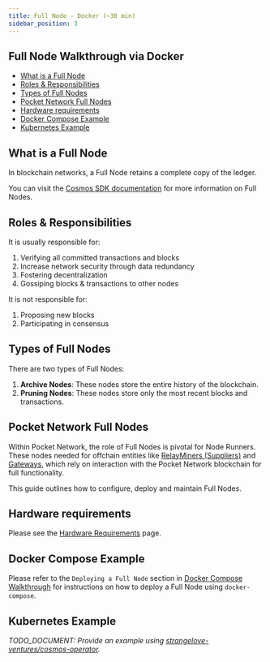 ```yaml
---
title: Full Node - Docker (~30 min)
sidebar_position: 3
---
```


## Full Node Walkthrough via Docker <!-- omit in toc -->

- [What is a Full Node](#what-is-a-full-node)
- [Roles \& Responsibilities](#roles--responsibilities)
- [Types of Full Nodes](#types-of-full-nodes)
- [Pocket Network Full Nodes](#pocket-network-full-nodes)
- [Hardware requirements](#hardware-requirements)
- [Docker Compose Example](#docker-compose-example)
- [Kubernetes Example](#kubernetes-example)

## What is a Full Node

In blockchain networks, a Full Node retains a complete copy of the ledger.

You can visit the [Cosmos SDK documentation](https://docs.cosmos.network/main/user/run-node/run-node)
for more information on Full Nodes.

## Roles & Responsibilities

It is usually responsible for:

1. Verifying all committed transactions and blocks
2. Increase network security through data redundancy
3. Fostering decentralization
4. Gossiping blocks & transactions to other nodes

It is not responsible for:

1. Proposing new blocks
2. Participating in consensus

## Types of Full Nodes

There are two types of Full Nodes:

1. **Archive Nodes**: These nodes store the entire history of the blockchain.
2. **Pruning Nodes**: These nodes store only the most recent blocks and transactions.

## Pocket Network Full Nodes

Within Pocket Network, the role of Full Nodes is pivotal for Node Runners. These
nodes needed for offchain entities like [RelayMiners (Suppliers)](./supplier_walkthrough.md) and
[Gateways](./gateway_walkthrough.md), which rely on interaction with the Pocket Network
blockchain for full functionality.

This guide outlines how to configure, deploy and maintain Full Nodes.

## Hardware requirements

Please see the [Hardware Requirements](../configs/hardware_requirements.md#validator--full-node) page.

## Docker Compose Example

Please refer to the `Deploying a Full Node` section in [Docker Compose Walkthrough](../walkthroughs/full_node_docker.md) for instructions
on how to deploy a Full Node using `docker-compose`.

## Kubernetes Example

_TODO_DOCUMENT: Provide an example using [strangelove-ventures/cosmos-operator](https://github.com/strangelove-ventures/cosmos-operator)._
